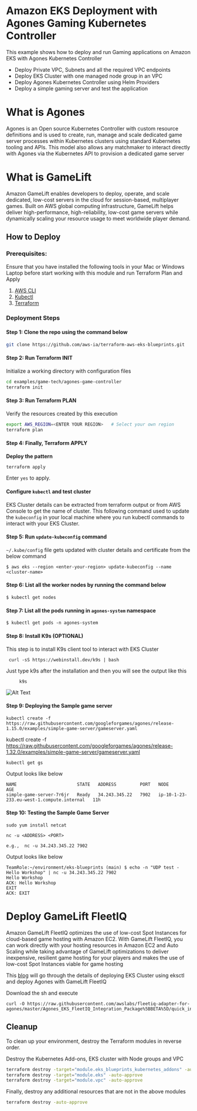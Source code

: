 # Amazon EKS Deployment with Agones Gaming Kubernetes Controller

This example shows how to deploy and run Gaming applications on Amazon EKS with Agones Kubernetes Controller

- Deploy Private VPC, Subnets and all the required VPC endpoints
- Deploy EKS Cluster with one managed node group in an VPC
- Deploy Agones Kubernetes Controller using Helm Providers
- Deploy a simple gaming server and test the application

# What is Agones

Agones is an Open source Kubernetes Controller with custom resource definitions and is used to create, run, manage and scale dedicated game server processes within Kubernetes clusters using standard Kubernetes tooling and APIs.
This model also allows any matchmaker to interact directly with Agones via the Kubernetes API to provision a dedicated game server

# What is GameLift

Amazon GameLift enables developers to deploy, operate, and scale dedicated, low-cost servers in the cloud for session-based, multiplayer games.
Built on AWS global computing infrastructure, GameLift helps deliver high-performance, high-reliability, low-cost game servers while dynamically scaling your resource usage to meet worldwide player demand.

## How to Deploy

### Prerequisites:

Ensure that you have installed the following tools in your Mac or Windows Laptop before start working with this module and run Terraform Plan and Apply

1. [AWS CLI](https://docs.aws.amazon.com/cli/latest/userguide/install-cliv2.html)
2. [Kubectl](https://Kubernetes.io/docs/tasks/tools/)
3. [Terraform](https://learn.hashicorp.com/tutorials/terraform/install-cli)

### Deployment Steps

#### Step 1: Clone the repo using the command below

```sh
git clone https://github.com/aws-ia/terraform-aws-eks-blueprints.git
```

#### Step 2: Run Terraform INIT

Initialize a working directory with configuration files

```sh
cd examples/game-tech/agones-game-controller
terraform init
```

#### Step 3: Run Terraform PLAN

Verify the resources created by this execution

```sh
export AWS_REGION=<ENTER YOUR REGION>   # Select your own region
terraform plan
```

#### Step 4: Finally, Terraform APPLY

**Deploy the pattern**

```sh
terraform apply
```

Enter `yes` to apply.


#### Configure `kubectl` and test cluster

EKS Cluster details can be extracted from terraform output or from AWS Console to get the name of cluster.
This following command used to update the `kubeconfig` in your local machine where you run kubectl commands to interact with your EKS Cluster.

#### Step 5: Run `update-kubeconfig` command

`~/.kube/config` file gets updated with cluster details and certificate from the below command

    $ aws eks --region <enter-your-region> update-kubeconfig --name <cluster-name>

#### Step 6: List all the worker nodes by running the command below

    $ kubectl get nodes

#### Step 7: List all the pods running in `agones-system` namespace

    $ kubectl get pods -n agones-system

#### Step 8: Install K9s (OPTIONAL)

This step is to install K9s client tool to interact with EKS Cluster

     curl -sS https://webinstall.dev/k9s | bash

Just type k9s after the installation and then you will see the output like this

         k9s

![Alt Text](https://github.com/aws-ia/terraform-aws-eks-blueprints/blob/9c6f8ea3e710f7b0137be07835653a2bf4f9fdfe/images/k9s-agones-cluster.png "K9s")


#### Step 9: Deploying the Sample game server

    kubectl create -f https://raw.githubusercontent.com/googleforgames/agones/release-1.15.0/examples/simple-game-server/gameserver.yaml

   kubectl create -f https://raw.githubusercontent.com/googleforgames/agones/release-1.32.0/examples/simple-game-server/gameserver.yaml

    kubectl get gs

Output looks like below

    NAME                       STATE   ADDRESS         PORT   NODE                                        AGE
    simple-game-server-7r6jr   Ready   34.243.345.22   7902   ip-10-1-23-233.eu-west-1.compute.internal   11h

#### Step 10: Testing the Sample Game Server

    sudo yum install netcat

    nc -u <ADDRESS> <PORT>

    e.g.,  nc -u 34.243.345.22 7902

Output looks like below

    TeamRole:~/environment/eks-blueprints (main) $ echo -n "UDP test - Hello Workshop" | nc -u 34.243.345.22 7902
    Hello Workshop
    ACK: Hello Workshop
    EXIT
    ACK: EXIT

# Deploy GameLift FleetIQ

Amazon GameLift FleetIQ optimizes the use of low-cost Spot Instances for cloud-based game hosting with Amazon EC2. With GameLift FleetIQ, you can work directly with your hosting resources in Amazon EC2 and Auto Scaling while taking advantage of GameLift optimizations to deliver inexpensive, resilient game hosting for your players and makes the use of low-cost Spot Instances viable for game hosting

This [blog](https://aws.amazon.com/blogs/gametech/introducing-the-gamelift-fleetiq-adapter-for-agones/) will go through the details of deploying EKS Cluster using eksctl and deploy Agones with GameLift FleetIQ

Download the sh and execute

    curl -O https://raw.githubusercontent.com/awslabs/fleetiq-adapter-for-agones/master/Agones_EKS_FleetIQ_Integration_Package%5BBETA%5D/quick_install/fleet_eks_agones_quickinstall.sh

## Cleanup

To clean up your environment, destroy the Terraform modules in reverse order.

Destroy the Kubernetes Add-ons, EKS cluster with Node groups and VPC

```sh
terraform destroy -target="module.eks_blueprints_kubernetes_addons" -auto-approve
terraform destroy -target="module.eks" -auto-approve
terraform destroy -target="module.vpc" -auto-approve
```

Finally, destroy any additional resources that are not in the above modules

```sh
terraform destroy -auto-approve
```